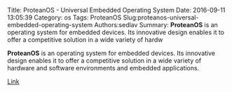 Title: ProteanOS - Universal Embedded Operating System
Date: 2016-09-11 13:05:39
Category: os
Tags: ProteanOS
Slug:proteanos-universal-embedded-operating-system
Authors:sedlav
Summary: **ProteanOS** is an operating system for embedded devices. Its innovative design enables it to offer a competitive solution in a wide variety of hardw

**ProteanOS** is an operating system for embedded devices. Its innovative design enables it to offer a competitive solution in a wide variety of hardware and software environments and embedded applications.

[Link](http://proteanos.com/)

